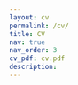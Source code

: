 ```yaml
---
layout: cv
permalink: /cv/
title: CV
nav: true
nav_order: 3
cv_pdf: cv.pdf
description: 
---
```

<object data="../assets/pdf/cv.pdf" width="1000" height="1000" type='application/pdf'></object>
